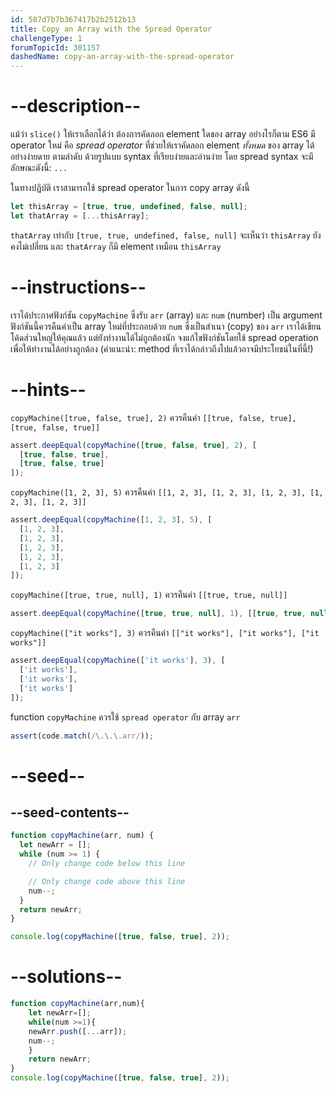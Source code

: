 ```yaml
---
id: 587d7b7b367417b2b2512b13
title: Copy an Array with the Spread Operator
challengeType: 1
forumTopicId: 301157
dashedName: copy-an-array-with-the-spread-operator
---
```


# --description--

แม้ว่า `slice()` ให้เราเลือกได้ว่า ต้องการคัดลอก element ใดของ array อย่างไรก็ตาม ES6 มี operator ใหม่ คือ <dfn>spread operator</dfn> ที่ช่วยให้เราคัดลอก element *ทั้งหมด* ของ array ได้อย่างง่ายดาย ตามลำดับ ด้วยรูปแบบ syntax ที่เรียบง่ายและอ่านง่าย โดย spread syntax จะมีลักษณะดังนี้: `...`

ในทางปฏิบัติ เราสามารถใช้ spread operator ในการ copy array ดังนี้

```js
let thisArray = [true, true, undefined, false, null];
let thatArray = [...thisArray];
```

`thatArray` เท่ากับ `[true, true, undefined, false, null]` จะเห็นว่า `thisArray` ยังคงไม่เปลี่ยน และ `thatArray` ก็มี element เหมือน `thisArray`

# --instructions--

เราได้ประกาศฟังก์ชัน `copyMachine` ซึ่งรับ `arr` (array) และ `num` (number) เป็น argument ฟังก์ชันนี้ควรคืนค่าเป็น array ใหม่ที่ประกอบด้วย `num` ซึ่งเป็นสำเนา (copy) ของ `arr` เราได้เขียนโค้ดส่วนใหญ่ให้คุณแล้ว แต่ยังทำงานได้ไม่ถูกต้องนัก จงแก้ไขฟังก์ชันโดยใช้ spread operation เพื่อให้ทำงานได้อย่างถูกต้อง (คำแนะนำ: method ที่เราได้กล่าวถึงไปแล้วอาจมีประโยชน์ในที่นี้!)

# --hints--

`copyMachine([true, false, true], 2)` ควรคืนค่า `[[true, false, true], [true, false, true]]`

```js
assert.deepEqual(copyMachine([true, false, true], 2), [
  [true, false, true],
  [true, false, true]
]);
```

`copyMachine([1, 2, 3], 5)` ควรคืนค่า `[[1, 2, 3], [1, 2, 3], [1, 2, 3], [1, 2, 3], [1, 2, 3]]`

```js
assert.deepEqual(copyMachine([1, 2, 3], 5), [
  [1, 2, 3],
  [1, 2, 3],
  [1, 2, 3],
  [1, 2, 3],
  [1, 2, 3]
]);
```

`copyMachine([true, true, null], 1)` ควรคืนค่า `[[true, true, null]]`

```js
assert.deepEqual(copyMachine([true, true, null], 1), [[true, true, null]]);
```

`copyMachine(["it works"], 3)` ควรคืนค่า `[["it works"], ["it works"], ["it works"]]`

```js
assert.deepEqual(copyMachine(['it works'], 3), [
  ['it works'],
  ['it works'],
  ['it works']
]);
```

function `copyMachine` ควรใช้ `spread operator` กับ array `arr`

```js
assert(code.match(/\.\.\.arr/));
```

# --seed--

## --seed-contents--

```js
function copyMachine(arr, num) {
  let newArr = [];
  while (num >= 1) {
    // Only change code below this line

    // Only change code above this line
    num--;
  }
  return newArr;
}

console.log(copyMachine([true, false, true], 2));
```

# --solutions--

```js
function copyMachine(arr,num){
    let newArr=[];
    while(num >=1){
    newArr.push([...arr]);
    num--;
    }
    return newArr;
}
console.log(copyMachine([true, false, true], 2));
```
